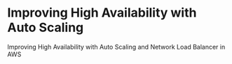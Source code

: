 # Improving High Availability with Auto Scaling
Improving High Availability with Auto Scaling and Network Load Balancer in AWS
